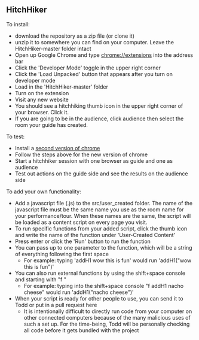 HitchHiker
---

To install: 
- download the repository as a zip file (or clone it)
- unzip it to somewhere you can find on your computer. Leave the HitchHiker-master folder intact
- Open up Google Chrome and type [chrome://extensions](chrome://extensions) into the address bar
- Click the 'Developer Mode' toggle in the upper right corner
- Click the 'Load Unpacked' button that appears after you turn on developer mode
- Load in the 'HitchHiker-master' folder
- Turn on the extension
- Visit any new website
- You should see a hitchhiking thumb icon in the upper right corner of your browser. Click it.
- If you are going to be in the audience, click audience then select the room your guide has created.

To test:
- Install a [second version of chrome](https://www.google.com/chrome/canary/)
- Follow the steps above for the new version of chrome
- Start a hitchhiker session with one browser as guide and one as audience
- Test out actions on the guide side and see the results on the audience side

To add your own functionality:
- Add a javascript file (.js) to the src/user_created folder. The name of the javascript file must be the same name you use as the room name for your performance/tour. When these names are the same, the script will be loaded as a content script on every page you visit.
- To run specific functions from your added script, click the thumb icon and write the name of the function under 'User-Created Content'
- Press enter or click the 'Run' button to run the function
- You can pass up to one parameter to the function, which will be a string of everything following the first space
    - For example: typing 'addH1 wow this is fun' would run 'addH1("wow this is fun")'
- You can also run external functions by using the shift+space console and starting with "f "
    - For example: typing into the shift+space console "f addH1 nacho cheese" would run 'addH1("nacho cheese")'
- When your script is ready for other people to use, you can send it to Todd or put in a pull request here
    - It is intentionally difficult to directly run code from your computer on other connected computers because of the many malicious uses of such a set up. For the time-being, Todd will be personally checking all code before it gets bundled with the project
